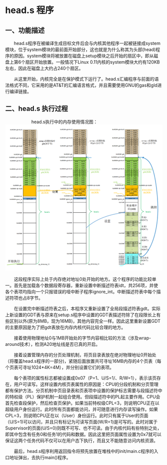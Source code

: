 # head.s 程序    
## 一、功能描述    
&emsp;&emsp;head.s程序在被编译生成目标文件后会与内核其他程序一起被链接成system模块，位于system模块的最前面开始部分，这也就是为什么称其为头部(head)程序的原因。system模块将被放置在磁盘上setup模块之后开始的扇区中，即从磁盘上第6个扇区开始放置。一般情况下Linux 0.11内核的system模块大约有120KB左右，因此在磁盘上大约占240个扇区。    

&emsp;&emsp;从这里开始，内核完全是在保护模式下运行了。head.s汇编程序与前面的语法格式不同，它采用的是AT&T的汇编语言格式，并且需要使用GNU的gas和gld进行编译链接。    

## 二、head.s 执行过程

&emsp;&emsp;&emsp;&emsp;&emsp;&emsp;head.s执行中的内存使用情况图：     
![head](./images/head.png)

&emsp;&emsp;这段程序实际上处于内存绝对地址0处开始的地方。这个程序的功能比较单一。首先是加载各个数据段寄存器，重新设置中断描述符表idt，共256项，并使各个表项均指向一个只报错误的哑中断子程序ignore_int。中断描述符表中每个描述符项也占8字节。    

&emsp;&emsp;在设置完中断描述符表之后，本程序又重新设置了全局段描述符表gdt。实际上新设置的GDT表与原来在setup.s程序中设置的GDT表描述符除了在段限长上有些区别以外(原为8MB，现为16MB)，其他内容完全一样。因此这里重新设置GDT的主要原因是为了把gdt表放在内存内核代码比较合理的地方。    

&emsp;&emsp;接着使用物理地址0与1MB开始处的字节内容相比较的方法（涉及wrap-around技术），检测A20地址线是否已真的开启。    

&emsp;&emsp;接着设置管理内存的分页处理机制，将页目录表放在绝对物理地址0开始处（将覆盖head.s程序的一部分)，紧随后面放置共可寻址16MB内存的4个页表（每个页表可寻址1024*4K=4M），并分别设置它们的表项。    

&emsp;&emsp;每个表项的属性标志都被设置成0x07（P=1、U/S=1/、R/W=1），表示该页存在，用户可读写。这样设置内核页表属性的原因是：CPU的分段机制和分页管理都有保护方法。分页机制中页目录表和页表项中设置的保护标志需要与段描述符中的特权级（PL）保护机制一起组合使用。但段描述符中的PL起主要作用。CPU会首先检查段保护，然后检查页保护。如果当前特权级CPL<3，则说明CPU正在以超级用户身份运行。此时所有页面都能访问，并可随意进行内存读写操作。如果CPL=3，则说明CPU正在以（User）身份运行。此时只有属于User的页面（U/S=1)可以访问，并且只有标记为可读写页面(W/R=1)是可写的。此时对属于Supervisor的页面(U/S=0)则既不可写、也不可读。由于内核代码有些特别之处，即其中包含有任务0和任务1的代码和数据。因此这里把页面属性设置为0x7就可以保证这两个任务代码不仅可以在用户态下执行，而且又不能随意访问内核资源。    

&emsp;&emsp;最后，head.s程序利用返回指令将预先放置在堆栈中的init/main.c程序的入口地址弹出，去执行main()程序。
